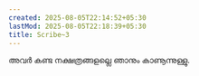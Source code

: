 ```yaml
---
created: 2025-08-05T22:14:52+05:30
lastMod: 2025-08-05T22:18:39+05:30
title: Scribe~3
---
```


അവർ കണ്ട നക്ഷത്രങ്ങളല്ലെ ഞാനും കാണൂന്നുള്ളു.
